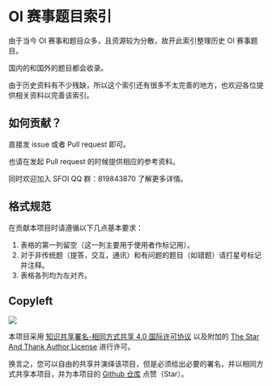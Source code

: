 # OI 赛事题目索引

由于当今 OI 赛事和题目众多，且资源较为分散，故开此索引整理历史 OI 赛事题目。

国内的和国外的题目都会收录。

由于历史资料有不少残缺，所以这个索引还有很多不太完善的地方，也欢迎各位提供相关资料以完善该索引。

## 如何贡献？

直接发 issue 或者 Pull request 即可。

也请在发起 Pull request 的时候提供相应的参考资料。

同时欢迎加入 SFOI QQ 群：819843870 了解更多详情。

## 格式规范

在贡献本项目时请遵循以下几点基本要求：

1. 表格的第一列留空（这一列主要用于使用者作标记用）。
2. 对于非传统题（提答，交互，通讯）和有问题的题目（如错题）请打星号标记并注释。
3. 表格各列均为左对齐。

## Copyleft

[![](https://i.creativecommons.org/l/by-sa/4.0/88x31.png)](https://creativecommons.org/licenses/by-sa/4.0/deed.zh)

本项目采用 [知识共享署名-相同方式共享 4.0 国际许可协议](https://creativecommons.org/licenses/by-sa/4.0/deed.zh) 以及附加的 [The Star And Thank Author License](https://github.com/zTrix/sata-license) 进行许可。

换言之，您可以自由的共享并演绎该项目，但是必须给出必要的署名，并以相同方式共享本项目，并为本项目的 [Github 仓库](https://github.com/SFOI-Team/OI-problem-index) 点赞（Star）。